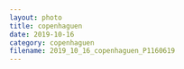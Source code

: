 ```yaml
---
layout: photo
title: copenhaguen
date: 2019-10-16
category: copenhaguen
filename: 2019_10_16_copenhaguen_P1160619
---
```


